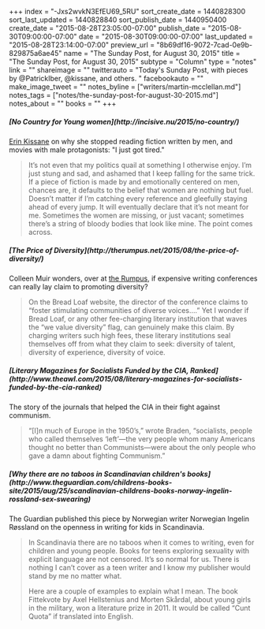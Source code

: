 +++
index = "-Jxs2wvkN3EfEU69_5RU"
sort_create_date = 1440828300
sort_last_updated = 1440828840
sort_publish_date = 1440950400
create_date = "2015-08-28T23:05:00-07:00"
publish_date = "2015-08-30T09:00:00-07:00"
date = "2015-08-30T09:00:00-07:00"
last_updated = "2015-08-28T23:14:00-07:00"
preview_url = "8b69df16-9072-7cad-0e9b-829875a6ae45"
name = "The Sunday Post, for August 30, 2015"
title = "The Sunday Post, for August 30, 2015"
subtype = "Column"
type = "notes"
link = ""
shareimage = ""
twitterauto = "Today's Sunday Post, with pieces by @PatrickIber, @kissane, and others. "
facebookauto = ""
make_image_tweet = ""
notes_byline = ["writers/martin-mcclellan.md"]
notes_tags = ["notes/the-sunday-post-for-august-30-2015.md"]
notes_about = ""
books = ""
+++
<h5>[No Country for Young women](http://incisive.nu/2015/no-country/)</h5>

<a href="https://twitter.com/kissane/">Erin Kissane</a> on why she stopped reading fiction written by men, and movies with male protagonists: "I just got tired." 

<blockquote>
It’s not even that my politics quail at something I otherwise enjoy. I’m just stung and sad, and ashamed that I keep falling for the same trick. If a piece of fiction is made by and emotionally centered on men, chances are, it defaults to the belief that women are nothing but fuel. Doesn’t matter if I’m catching every reference and gleefully staying ahead of every jump. It will eventually declare that it’s not meant for me. Sometimes the women are missing, or just vacant; sometimes there’s a string of bloody bodies that look like mine. The point comes across.
</blockquote>

<h5>[The Price of Diversity](http://therumpus.net/2015/08/the-price-of-diversity/)</h5>

Colleen Muir wonders, over at <a href="http://therumpus.net">the Rumpus</a>, if expensive writing conferences can really lay claim to promoting diversity? 

<blockquote>
On the Bread Loaf website, the director of the conference claims to “foster stimulating communities of diverse voices….” Yet I wonder if Bread Loaf, or any other fee-charging literary institution that waves the “we value diversity” flag, can genuinely make this claim. By charging writers such high fees, these literary institutions seal themselves off from what they claim to seek: diversity of talent, diversity of experience, diversity of voice.
</blockquote>

<h5>[Literary Magazines for Socialists Funded by the CIA, Ranked](http://www.theawl.com/2015/08/literary-magazines-for-socialists-funded-by-the-cia-ranked)</h5>

The story of the journals that helped the CIA in their fight against communism. 

<blockquote>
“[I]n much of Europe in the 1950’s,” wrote Braden, “socialists, people who called themselves ‘left’—the very people whom many Americans thought no better than Communists—were about the only people who gave a damn about fighting Communism.”
</blockquote>

<h5>[Why there are no taboos in Scandinavian children's books](http://www.theguardian.com/childrens-books-site/2015/aug/25/scandinavian-childrens-books-norway-ingelin-rossland-sex-swearing)</h5>

The Guardian published this piece by Norwegian writer Norwegian Ingelin Røssland on the openness in writing for kids in Scandinavia.

<blockquote>
<p>In Scandinavia there are no taboos when it comes to writing, even for children and young people. Books for teens exploring sexuality with explicit language are not censored. It’s so normal for us. There is nothing I can’t cover as a teen writer and I know my publisher would stand by me no matter what.</p>

<p>Here are a couple of examples to explain what I mean. The book Fittekvote by Axel Hellstenius and Morten Skårdal, about young girls in the military, won a literature prize in 2011. It would be called “Cunt Quota” if translated into English.</p>
</blockquote>

